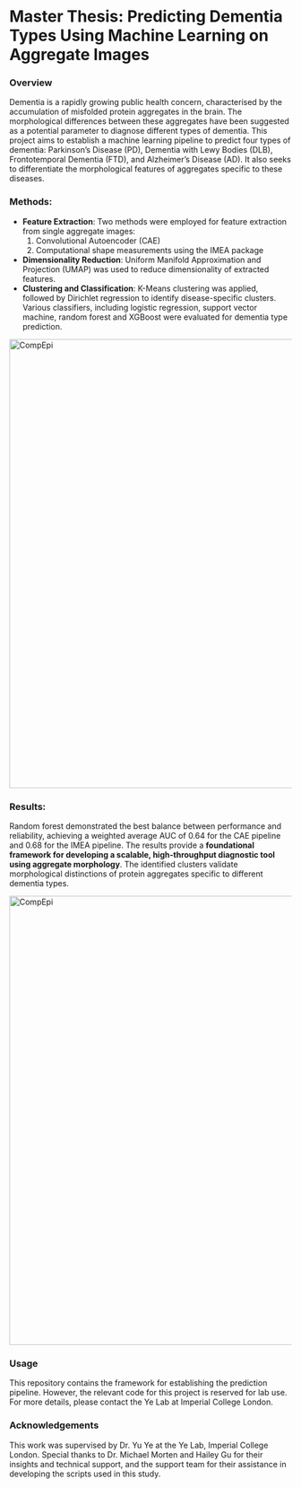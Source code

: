# Master Thesis: Predicting Dementia Types Using Machine Learning on Aggregate Images

### Overview
Dementia is a rapidly growing public health concern, characterised by the accumulation of misfolded protein aggregates in the brain. The morphological differences between these aggregates have been suggested as a potential parameter to diagnose different types of dementia. This project aims to establish a machine learning pipeline to predict four types of dementia: Parkinson’s Disease (PD), Dementia with Lewy Bodies (DLB), Frontotemporal Dementia (FTD), and Alzheimer’s Disease (AD). It also seeks to differentiate the morphological features of aggregates specific to these diseases.

### Methods:
- **Feature Extraction**: Two methods were employed for feature extraction from single aggregate images:
  1. Convolutional Autoencoder (CAE)
  2. Computational shape measurements using the IMEA package
- **Dimensionality Reduction**: Uniform Manifold Approximation and Projection (UMAP) was used to reduce dimensionality of extracted features.
- **Clustering and Classification**: K-Means clustering was applied, followed by Dirichlet regression to identify disease-specific clusters. Various classifiers, including logistic regression, support vector machine, random forest and XGBoost were evaluated for dementia type prediction.

<img src="https://github.com/user-attachments/assets/a06a3cef-a935-4ed5-b15c-6a8cef943ec8" alt="CompEpi" width="800"/>

### Results:
Random forest demonstrated the best balance between performance and reliability, achieving a weighted average AUC of 0.64 for the CAE pipeline and 0.68 for the IMEA pipeline. The results provide a **foundational framework for developing a scalable, high-throughput diagnostic tool using aggregate morphology**. The identified clusters validate morphological distinctions of protein aggregates specific to different dementia types.

<img src="https://github.com/user-attachments/assets/b84a016a-c496-4e48-95f4-cc9d2e635da8" alt="CompEpi" width="800"/>

### Usage
This repository contains the framework for establishing the prediction pipeline. However, the relevant code for this project is reserved for lab use. For more details, please contact the Ye Lab at Imperial College London.

### Acknowledgements
This work was supervised by Dr. Yu Ye at the Ye Lab, Imperial College London. Special thanks to Dr. Michael Morten and Hailey Gu for their insights and technical support, and the support team for their assistance in developing the scripts used in this study.
